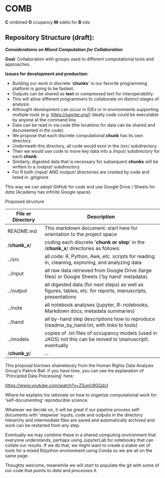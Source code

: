 # COMB
**C** ombined **O** ccupancy **M** odels for **B** irds

## Repository Structure (draft): 

**_Considerations on Mixed Computation for Collaboration_**

**Goal**: Collaboration with groups used to different computational tools and approaches.

**Issues for development and production**:

- Building our work in discrete '**chunks**' in our favorite programming platform is going to be fastest.
- Outputs can be shared as **text** or compressed text for interoperability. 
- This will allow different programmers to collaborate on distinct stages of analysis.
- Althought development can occur in IDEs or in environments supporting multiple tools (e.g. https://jupyter.org/) ideally code could be executable by anyone at the command line.
- Data can be read in via code (the locations for data can be shared and documented _in the code_).
- We propose that each discrete computational **chunk** has its own directory.
- Underneath this directory, all code would exist in the \/src/ subdirectory.
- Then we would use code to move key data into a /input/ subdirectory for each **chunk**.
- Similarly, digested data that is necessary for subsequent **chunks** will be written to a /output/ subdirectory
- For R both /input/ AND /output/ directories are created by code and listed in .gitignore

This way we can adopt GitHub for _code_ and use Google Drive / Sheets for _data_ (Academy has infinite Google space).

Proposed structure

File or Directory     | Description
------------- | -------------
README.md     | This markdown document: start here for orientation to the project space
\/**chunk_x**\/ | coding each discrete '**chunk or step**' in the \/**chunk_x**\/ directories as follows:
..\/src           | all code: R, Python, Awk, etc. scripts for reading in, cleaning, exploring, and analyzing data
..\/input         | all raw data retrieved from Google Drive (large files) or Google Sheets ('by hand' metadata).
..\/output        | all digested data (for next steps) as well as figures, tables, etc. for reports, manuscripts, presentations
..\/note          | all notebook analyses (jupyter, R-notebooks, Markdown docs, metadata summaries)
..\/hand          | all by-hand step descriptions how to reproduce  (readme_by_hand.txt, with links to tools)
..\/models        | copies of .txt files of occupancy models (used in JAGS)  not this can be moved to \\manuscript\ eventually
\/**chunk_y**\/  | ...

This proposal borrows shamelessly from the Human Rights Data Analysis Group's Patrick Ball. If you have time, you can see his explanation of 'Principled Data Processing' here:

https://www.youtube.com/watch?v=ZSunU9GQdcI

Where he explains his rationale on how to organize computational work for ‘self-documenting’ reproducible science.

Whatever we decide on, it will be great if our pipeline process self-documents with 'stepwise' inputs, code and outputs in the directory hierarchy and intermediate files are saved and automatically archived and work can be restarted from any step.  

Eventually we may combine these in a shared computing environment that everyone understands, perhaps using JupyterLab for notebooks that can collate our results.  If we do that, we might want to create a stable set of tools for a mixed R/python environment using Conda so we are all on the same page.

Thoughts welcome, meanwhile we will start to populate the git with some of our code that _points to data_ and _processes it_.
